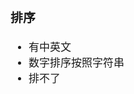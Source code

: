 <span  style="font-family: Simsun,serif; font-size: 17px; ">

### 排序

- 有中英文
- 数字排序按照字符串
- 排不了

</span>